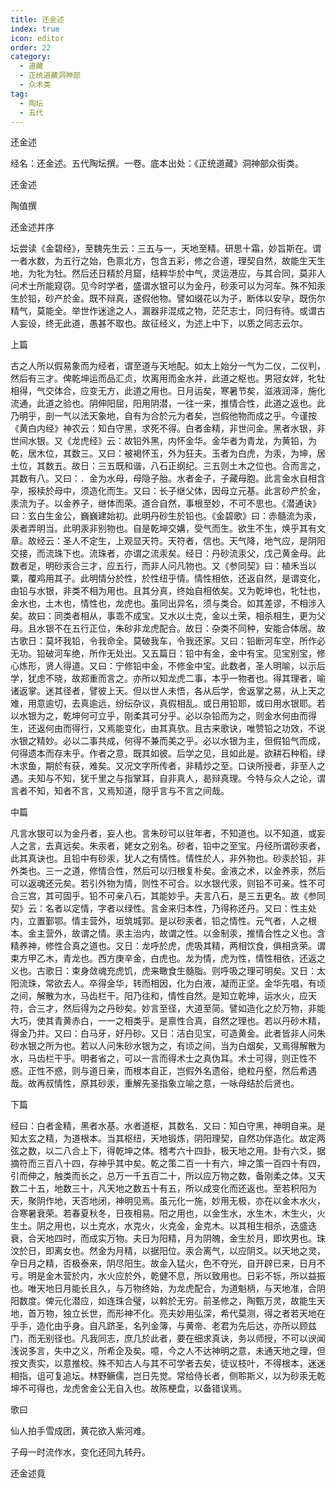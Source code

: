 ```yaml
---
title: 还金述
index: true
icon: editor
order: 22
category:
  - 道藏
  - 正统道藏洞神部
  - 众术类
tag:
  - 陶坛
  - 五代
---
```


还金述  

经名：还金述。五代陶坛撰。一卷。底本出处：《正统道藏》洞神部众街类。  

还金述  

陶值撰  

还金述并序  

坛尝读《金碧经》，至魏先生云：三五与一，天地至精。研思十霜，妙旨斯在。谓一者水数，为五行之始，色禀北方，包含五彩，修之合道，理契自然，故能生天生地，为牝为牡。然后还日精於月窟，结粹华於中气，灵运港应，与其合同，莫非人问术士所能窥窃。见今时学者，盛谓水银可以为金丹，砂汞可以为河车。殊不知汞生於铅，砂产於金。既不辩真，遂假他物。譬如缀花以为子，断体以安孕，既伤尔精气，莫能全。举世作迷途之人，漏器非混成之物，茫茫志士，同归有待。或谓古人妄设，终无此道，愚甚不取也。故征经义，为述上中下，以质之同志云尔。  

上篇  

古之人所以假易象而为经者，谓至道与天地配。如太上始分一气为二仪，二仪判，然后有三才。俾乾坤运而品汇贞，坎离用而金水并，此道之枢也。男冠女姅，牝牡相得，气交体合，应变无方，此道之用也。日月运矣，寒暑节矣，滋液润泽，施化流通，此道之验也。阴伸阳屈，阳用阴潜，一往一来，推情合性，此道之返也。此乃明乎，剖一气以法天象地，自有为合於元为者矣，岂假他物而成之乎。今谨按《黄白内经》神农云：知白守黑，求死不得。白者金精，非世问金。黑者水银，非世间水银。又《龙虎经》云：故铅外黑，内怀金华。金华者为青龙，为黄铅，为乾，居木位，其数三。又曰：被褐怀玉，外为狂夫。玉者为白虎，为汞，为坤，居土位，其数五。故日：三五既和谐，八石正纲纪。三五则土木之位也。合而言之，其数有八。又曰：．金为水母，母隐子胎。水者金子，子藏母胞。此言金水自相含孕，报椟於母中，须造化而生。又曰：长子继父体，因母立元基。此言砂产於金，汞流为子。以金养子，继体而荣。道合自然，事根至妙，不可不思也。《潜通诀》曰：玄白生金公，巍巍建始初。此明丹砂生於铅也。《金碧歌》曰：赤髓流为汞，汞者弄明当。此明汞非别物也。自是乾坤交媾，受气而生。欲生不生，焕乎其有文章。故经云：圣人不定生，上观显天符。天符者，信也。天气降，地气应，是阴阳交接，而流珠下也。流珠者，亦谓之流汞矣。经日：丹砂流汞父，戊己黄金母。此数者足，明砂汞合三才，应五行，而非人问凡物也。又《参同契》曰：植禾当以粟，覆鸡用其子。此明情分於性，於性纽乎情。情性相依，还返自然，是谓变化，由铅与水银，非类不相为用也。且其分真，终始自相依矣。又为乾坤也，牝牡也，金水也，土木也，情性也，龙虎也。虽同出异名，须与类合。如其差谬，不相涉入矣。故曰：同类者相从，事乖不成宝。又水以土克，金以土荣，相杀相生，更为父母。且水银不在五行正位，朱砂非龙虎配合。故日：杂类不同种，安能合体居。故古歌日：莫坏我铅，令我命全。莫破我车，令我还家。又曰：铅断河车空，所作必无功。铅破河车绝，所作无处出。又五篇日：铅中有金，金中有宝。见宝别宝，修心炼形，贤人得道。又曰：宁修铅中金，不修金中宝。此数者，圣人明喻，以示后学，犹虑不晓，故郑重而言之。亦所以知龙虎二事，本乎一物者也。得其理者，喻诸返掌。迷其径者，譬彼上天。但以世人未悟，各从后学，舍返掌之易，从上天之难，用意逾切，去真逾远，纷纭杂议，真假相乱。或日用铅耶，或曰用水银耶。若以水银为之，乾坤何可立乎，刚柔其可分乎。必以杂铅而为之，则金水何由而得生，还返何由而得行，又焉能变化，由其真欤。且古来歌诀，唯赞铅之功效，不说水银之精妙。必以二事共成，何得不兼而美之乎。必以水银为主，但假铅气而成，何得遗本而存末乎。作者之意，既其如彼。后学之见，且如此是。欲耕石种稻，绿木求鱼，期於有获，难矣。又况文字所传者，非精炒之至。口诀所授者，非至人之遇。夫知与不知，犹千里之与指掌耳，自非真人，曷辩真理。今特与众人之论，谓言者不知，知者不言，又焉知道，隐乎言与不言之间哉。  

中篇  

凡言水银可以为金丹者，妄人也。言朱砂可以驻年者，不知道也。以不知道，或妄人之言，去真远矣。朱汞者，姥女之别名。砂者，铅中之至宝。丹经所谓砂汞者，此其真诀也。且铅中有砂汞，犹人之有情性。情性於人，非外物也。砂汞於铅，非外类也。三一之道，修情合性，然后可以归根复朴矣。金液之术，以金养汞，然后可以返魂还元矣。若引外物为情，则性不可合。以水银代汞，则铅不可亲。性不可合三宫，其可固乎。铅不可亲八石，其能妙乎。夫言八石，是三五更名。故《参同契》云：名者以定情，字者以绿性。言金来归本性，乃得称还丹。又曰：性主处内，立置鄞鄂。情主营外，垣筑城郭。是以砂汞者，铅之情性。元气者，人之根本。金主营外，故谓之情。汞主治内，故谓之性。以金制汞，推情合性之义也。含精养神，修性合真之道也。又日：龙呼於虎，虎吸其精，两相饮食，俱相贪荣。谓束方甲乙木，青龙也。西方庚辛金，白虎也。龙为情，虎为性，情性相依，还返之义也。古歌日：束身敛魂充虎饥，虎来瞰食生髓脂。则呼吸之理可明矣。又日：太阳流珠，常欲去人。卒得金华，转而相因，化为白液，凝而正坚。金华先唱，有顷之间，解散为水，马齿栏干。阳乃往和，情性自然。是知立乾坤，运水火，应天符，合三才，然后得为之丹砂矣。妙言至径，大道至简。譬如造化之於万物，非能大巧，使其青黄赤白，一一之相类乎。是禀性合真，自然之理也。若以丹砂木精，得金乃并。又曰：白马牙，好丹砂。又日：洁白见宝，可造黄金。此者皆非人问朱砂水银之所为也。若以人问朱砂水银为之，有顷之间，当为白烟矣，又焉得解散为水，马齿栏干乎。明者省之，可以一言而得术士之真伪耳。术士可得，则正性不惑。正性不惑，则与道日亲，而根本自正，岂假外名遗俗，绝粒丹壑，然后希遇哉。故再叔情性，原其砂汞，重解先圣指象立喻之意，一咏母结於后贤也。  

下篇  

经曰：白者金精，黑者水基。水者道枢，其数名．又曰：知白守黑，神明自来。是知太玄之精，为道根本。当其枢纽，天地锻炼，阴阳理契，自然功伴造化。故定两弦之数，以二八合上下，得乾坤之体。稽考六十四卦，极天地之用。卦有六爻，据摘符而三百八十四，存神乎其中矣。乾之策二百一十有六，坤之策一百四十有四，引而伸之，触类而长之，总万一千五百二十，所以应万物之数，备刚柔之体。又天数二十五，地数三十，凡天地之数五十有五，所以成变化而还返也。至若积阳为天，聚阴作地，天否地闭，神明见焉。虽元化一施，妙用无极，亦在以金木水火，合寒暑衰荣。若春夏秋冬，日夜相易。阳之用也，以金生水，水生木，木生火，火生土。阴之用也，以土克水，水克火，火克金，金克木。以其相生相杀，迭盛迭衰，合天地四时，而成实万物。夫日为阳精，月为阴魄，金生於月，即坎男也。珠汶於日，即离女也。然金为月精，以据阳位。汞合离气，以应阴爻。以天地之灵，孕日月之精，否极泰来，阴尽阳生。故金入猛火，色不夺光，自开辟已来，日月不亏。明是金木营於内，水火应於外，乾健不息，所以致用也。日彩不铄，所以益振也。唯天地日月能长且久，与万物终始，为龙虎配合，为道魁柄，与天地准，合阴阳数度。俾元化潜应，如连珠合璧，以斡於无穷。前圣修之，陶甄万灵，故能生天地，首万物，独立长世，而形神不化。亮夫妙用弘深，希代莫测，得之者若天地在乎手，造化由乎身。自凡跻圣，名列金簿，与黄帝、老君为先后达，亦所以顾兹门，而无别径也。凡我同志，庶几於此者，要在细求真诀，务以师授，不可以谀闻浅说多言，失中之义，所希企及矣。噫，今之人不达神明之意，未通天地之理，但按文责实，以意推校。殊不知古人与其不可学者去矣，徒议枝叶，不得根本，迷迷相指，诅可复追坛。林野鳜儒，岂日先觉。常给侍长者，侧聆斯义，以为砂汞无乾坤不可得也，龙虎舍金公无自入也。故陈梗盘，以备错误焉。  

歌曰  

仙人拍手雪成团，黄花欲入紫河难。  

子母一时流作水，变化还同九转丹。  

还金述竟  

